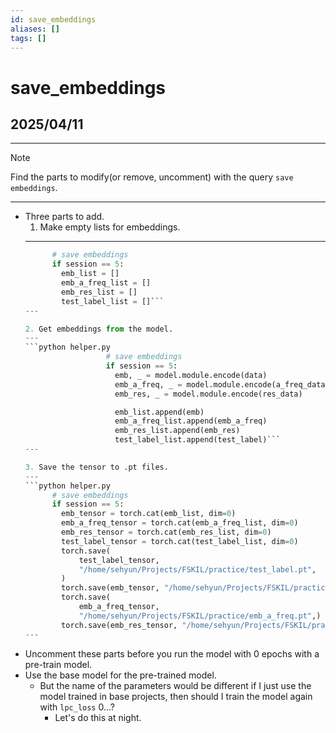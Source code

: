 ```yaml
---
id: save_embeddings
aliases: []
tags: []
---
```


# save_embeddings

## 2025/04/11
---
> [!note]
> Find the parts to modify(or remove, uncomment) with the query `save embeddings`.
---
- Three parts to add.
  1. Make empty lists for embeddings.
  ---
  ```python helper.py
        # save embeddings
        if session == 5:
          emb_list = []
          emb_a_freq_list = []
          emb_res_list = []
          test_label_list = []```
  ---

  2. Get embeddings from the model.
  ---
  ```python helper.py
                    # save embeddings
                    if session == 5:
                      emb, _ = model.module.encode(data)
                      emb_a_freq, _ = model.module.encode(a_freq_data)
                      emb_res, _ = model.module.encode(res_data)

                      emb_list.append(emb)
                      emb_a_freq_list.append(emb_a_freq)
                      emb_res_list.append(emb_res)
                      test_label_list.append(test_label)```
  ---

  3. Save the tensor to .pt files.
  ---
  ```python helper.py
        # save embeddings
        if session == 5:
          emb_tensor = torch.cat(emb_list, dim=0)
          emb_a_freq_tensor = torch.cat(emb_a_freq_list, dim=0)
          emb_res_tensor = torch.cat(emb_res_list, dim=0)
          test_label_tensor = torch.cat(test_label_list, dim=0)
          torch.save(
              test_label_tensor,
              "/home/sehyun/Projects/FSKIL/practice/test_label.pt",
          )
          torch.save(emb_tensor, "/home/sehyun/Projects/FSKIL/practice/emb.pt")
          torch.save(
              emb_a_freq_tensor,
              "/home/sehyun/Projects/FSKIL/practice/emb_a_freq.pt",)
          torch.save(emb_res_tensor, "/home/sehyun/Projects/FSKIL/practice/emb_res.pt")```
  ---
- Uncomment these parts before you run the model with 0 epochs with a pre-train model.
- Use the base model for the pre-trained model.
  - But the name of the parameters would be different if I just use the model trained in base projects,
    then should I train the model again with `lpc_loss` 0...?
    - Let's do this at night.
